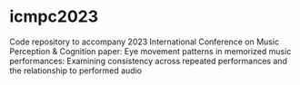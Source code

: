 # icmpc2023
Code repository to accompany 2023 International Conference on Music Perception &amp; Cognition paper: Eye movement patterns in memorized music performances: Examining consistency across repeated performances and the relationship to performed audio 
